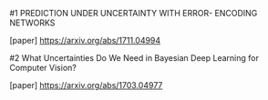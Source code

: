 #1 PREDICTION UNDER UNCERTAINTY WITH ERROR- ENCODING NETWORKS

[paper] https://arxiv.org/abs/1711.04994  



#2 What Uncertainties Do We Need in Bayesian Deep Learning for Computer Vision?

[paper] https://arxiv.org/abs/1703.04977
